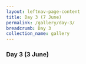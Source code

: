 ```yaml
---
layout: leftnav-page-content
title: Day 3 (7 June)
permalink: /gallery/day-3/
breadcrumb: Day 3
collection_name: gallery
---
```


### **Day 3 (3 June)**
